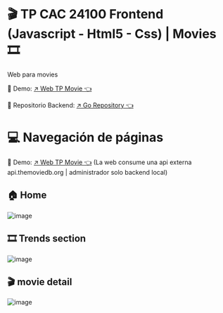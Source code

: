 # 🎬 TP CAC 24100 Frontend (Javascript - Html5 - Css) | Movies 🎞️
<p>Web para movies</p>
<p>📌 Demo: <a href='https://jhossymarbalderrama.github.io/TP0_CAC_24100_Movies_page/index.html' target='_blank'>↗️ Web TP Movie 👈<a/></p>
<p>📌 Repositorio Backend: <a href='https://github.com/Jhossymarbalderrama/TP0_CAC_24100_Movies_page_backend' target='_blank'>↗️ Go Repository 👈<a/></p>

# 💻 Navegación de páginas
<p>📌 Demo: <a href='https://jhossymarbalderrama.github.io/TP0_CAC_24100_Movies_page/index.html' target='_blank'>↗️ Web TP Movie 👈<a/> (La web consume una api externa api.themoviedb.org | administrador solo backend local)</p>

## 🏠 Home
![image](https://github.com/Jhossymarbalderrama/TP0_CAC_24100_Movies_page/assets/52534649/ea7a8442-c02b-4cd7-9d44-fd3c3e783894)

## 🎞️ Trends section
![image](https://github.com/Jhossymarbalderrama/TP0_CAC_24100_Movies_page/assets/52534649/79460999-133a-4a85-8a05-4a5e35a29f62)

## 🎬 movie detail
![image](https://github.com/Jhossymarbalderrama/TP0_CAC_24100_Movies_page/assets/52534649/3c391d51-955d-400f-be81-34a6af925fd5)
